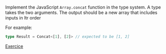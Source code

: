 Implement the JavaScript `Array.concat` function in the type system. A type takes the two arguments. The output should be a new array that includes inputs in ltr order

For example:

```ts
type Result = Concat<[1], [2]> // expected to be [1, 2]
```

[Exercice](https://github.com/type-challenges/type-challenges/blob/main/questions/00533-easy-concat/README.md)